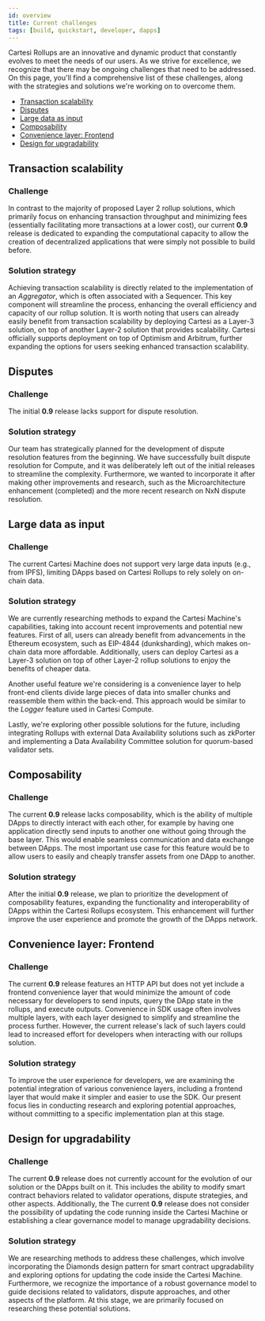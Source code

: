 ```yaml
---
id: overview
title: Current challenges
tags: [build, quickstart, developer, dapps]
---
```


Cartesi Rollups are an innovative and dynamic product that constantly evolves to meet the needs of our users. As we strive for excellence, we recognize that there may be ongoing challenges that need to be addressed. On this page, you'll find a comprehensive list of these challenges, along with the strategies and solutions we're working on to overcome them.

- [Transaction scalability](#transaction-scalability)
- [Disputes](#disputes)
- [Large data as input](#large-data-as-input)
- [Composability](#composability)
- [Convenience layer: Frontend](#convenience-layer-frontend)
- [Design for upgradability](#design-for-upgradability)

## Transaction scalability

### Challenge

In contrast to the majority of proposed Layer 2 rollup solutions, which primarily focus on enhancing transaction throughput and minimizing fees (essentially facilitating more transactions at a lower cost), our current **0.9** release is dedicated to expanding the computational capacity to allow the creation of decentralized applications that were simply not possible to build before.

### Solution strategy

Achieving transaction scalability is directly related to the implementation of an *Aggregator*, which is often associated with a Sequencer. This key component will streamline the process, enhancing the overall efficiency and capacity of our rollup solution. It is worth noting that users can already easily benefit from transaction scalability by deploying Cartesi as a Layer-3 solution, on top of another Layer-2 solution that provides scalability. Cartesi officially supports deployment on top of Optimism and Arbitrum, further expanding the options for users seeking enhanced transaction scalability.

## Disputes

### Challenge

The initial **0.9** release lacks support for dispute resolution.

### Solution strategy

Our team has strategically planned for the development of dispute resolution features from the beginning. We have successfully built dispute resolution for Compute, and it was deliberately left out of the initial releases to streamline the complexity. Furthermore, we wanted to incorporate it after making other improvements and research, such as the Microarchitecture enhancement (completed) and the more recent research on NxN dispute resolution.

## Large data as input

### Challenge

The current Cartesi Machine does not support very large data inputs (e.g., from IPFS), limiting DApps based on Cartesi Rollups to rely solely on on-chain data.

### Solution strategy

We are currently researching methods to expand the Cartesi Machine's capabilities, taking into account recent improvements and potential new features. First of all, users can already benefit from advancements in the Ethereum ecosystem, such as EIP-4844 (dunksharding), which makes on-chain data more affordable. Additionally, users can deploy Cartesi as a Layer-3 solution on top of other Layer-2 rollup solutions to enjoy the benefits of cheaper data.

Another useful feature we're considering is a convenience layer to help front-end clients divide large pieces of data into smaller chunks and reassemble them within the back-end. This approach would be similar to the *Logger* feature used in Cartesi Compute.

Lastly, we're exploring other possible solutions for the future, including integrating Rollups with external Data Availability solutions such as zkPorter and implementing a Data Availability Committee solution for quorum-based validator sets.

## Composability

### Challenge

The current **0.9** release lacks composability, which is the ability of multiple DApps to directly interact with each other, for example by having one application directly send inputs to another one without going through the base layer. This would enable seamless communication and data exchange between DApps. The most important use case for this feature would be to allow users to easily and cheaply transfer assets from one DApp to another. 

### Solution strategy

After the initial **0.9** release, we plan to prioritize the development of composability features, expanding the functionality and interoperability of DApps within the Cartesi Rollups ecosystem. This enhancement will further improve the user experience and promote the growth of the DApps network.

## Convenience layer: Frontend

### Challenge

The current **0.9** release features an HTTP API but does not yet include a frontend convenience layer that would minimize the amount of code necessary for developers to send inputs, query the DApp state in the rollups, and execute outputs. Convenience in SDK usage often involves multiple layers, with each layer designed to simplify and streamline the process further. However, the current release's lack of such layers could lead to increased effort for developers when interacting with our rollups solution.

### Solution strategy

To improve the user experience for developers, we are examining the potential integration of various convenience layers, including a frontend layer that would make it simpler and easier to use the SDK. Our present focus lies in conducting research and exploring potential approaches, without committing to a specific implementation plan at this stage.

## Design for upgradability

### Challenge

The current **0.9** release does not currently account for the evolution of our solution or the DApps built on it. This includes the ability to modify smart contract behaviors related to validator operations, dispute strategies, and other aspects. Additionally, the The current **0.9** release does not consider the possibility of updating the code running inside the Cartesi Machine or establishing a clear governance model to manage upgradability decisions.

### Solution strategy

We are researching methods to address these challenges, which involve incorporating the Diamonds design pattern for smart contract upgradability and exploring options for updating the code inside the Cartesi Machine. Furthermore, we recognize the importance of a robust governance model to guide decisions related to validators, dispute approaches, and other aspects of the platform. At this stage, we are primarily focused on researching these potential solutions.
